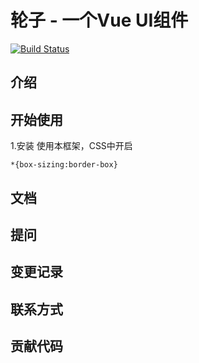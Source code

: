 # 轮子 - 一个Vue UI组件

[![Build Status](https://www.travis-ci.org/Freddy-Gong/gulu-demo-1.svg?branch=master)](https://www.travis-ci.org/Freddy-Gong/gulu-demo-1)

## 介绍

## 开始使用
1.安装
使用本框架，CSS中开启
```
*{box-sizing:border-box}
```
## 文档

## 提问

## 变更记录

## 联系方式

## 贡献代码




